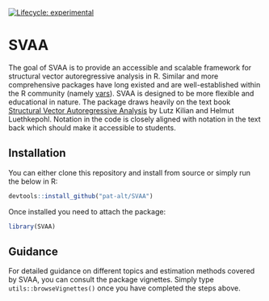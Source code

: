 
<!-- README.md is generated from README.Rmd. Please edit that file -->
<!-- badges: start -->

[![Lifecycle:
experimental](https://img.shields.io/badge/lifecycle-experimental-orange.svg)](https://www.tidyverse.org/lifecycle/#experimental)
<!-- badges: end -->

# SVAA

The goal of SVAA is to provide an accessible and scalable framework for
structural vector autoregressive analysis in R. Similar and more
comprehensive packages have long existed and are well-established within
the R community (namely
[vars](https://cran.r-project.org/web/packages/vars/vars.pdf)). SVAA is
designed to be more flexible and educational in nature. The package
draws heavily on the text book [Structural Vector Autoregressive
Analysis](https://sites.google.com/site/lkilian2019/textbook) by Lutz
Kilian and Helmut Luethkepohl. Notation in the code is closely aligned
with notation in the text back which should make it accessible to
students.

## Installation

You can either clone this repository and install from source or simply
run the below in R:

``` r
devtools::install_github("pat-alt/SVAA")
```

Once installed you need to attach the package:

``` r
library(SVAA)
```

## Guidance

For detailed guidance on different topics and estimation methods covered
by SVAA, you can consult the package vignettes. Simply type
`utils::browseVignettes()` once you have completed the steps above.
